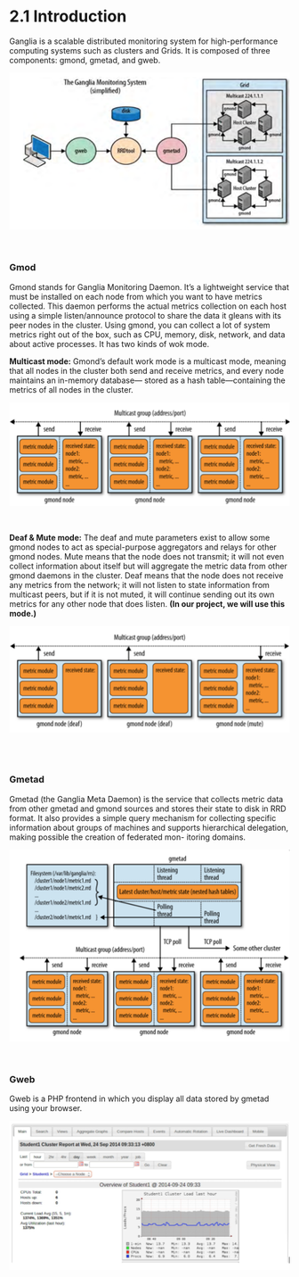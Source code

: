 # 2.1 Introduction

Ganglia is a scalable distributed monitoring system for high-performance computing systems such as clusters and Grids. It is composed of three components: gmond, gmetad, and gweb.

![](https://raw.githubusercontent.com/congqiyuan/tutorial/master/ganglia_cluster/2.png)

<br/>


### **Gmod**

Gmond stands for Ganglia Monitoring Daemon. It’s a lightweight service that must be installed on each node from which you want to have metrics collected. This daemon performs the actual metrics collection on each host using a simple listen/announce protocol to share the data it gleans with its peer nodes in the cluster. Using gmond, you can collect a lot of system metrics right out of the box, such as CPU, memory, disk, network, and data about active processes. It has two kinds of wok mode.

**Multicast mode:**
Gmond’s default work mode is a multicast mode, meaning that all nodes in the cluster both send and receive metrics, and every node maintains an in-memory database— stored as a hash table—containing the metrics of all nodes in the cluster.

![](https://raw.githubusercontent.com/congqiyuan/tutorial/master/ganglia_cluster/3.png)

<br/>

**Deaf & Mute mode:**
The deaf and mute parameters exist to allow some gmond nodes to act as special-purpose aggregators and relays for other gmond nodes. Mute means that the node does not transmit; it will not even collect information about itself but will aggregate the metric data from other gmond daemons in the cluster. Deaf means that the node does not receive any metrics from the network; it will not listen to state information from multicast peers, but if it is not muted, it will continue sending out its own metrics for any other node that does listen. **(In our project, we will use this mode.)**

![](https://raw.githubusercontent.com/congqiyuan/tutorial/master/ganglia_cluster/4.png)

<br/>
<br/>

### **Gmetad**
Gmetad (the Ganglia Meta Daemon) is the service that collects metric data from other gmetad and gmond sources and stores their state to disk in RRD format. It also provides a simple query mechanism for collecting specific information about groups of machines and supports hierarchical delegation, making possible the creation of federated mon- itoring domains.

![](https://raw.githubusercontent.com/congqiyuan/tutorial/master/ganglia_cluster/5.png)

<br/>

### **Gweb**
Gweb is a PHP frontend in which you display all data stored by gmetad using your browser.

![](https://raw.githubusercontent.com/congqiyuan/tutorial/master/ganglia_cluster/6.png)








